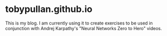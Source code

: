 # tobypullan.github.io

This is my blog. I am currently using it to create exercises to be used in conjunction with Andrej Karpathy's "Neural Networks Zero to Hero" videos.